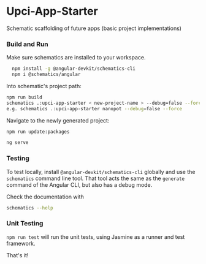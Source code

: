 # Upci-App-Starter

Schematic scaffolding of future apps (basic project implementations) 


### Build and Run

Make sure schematics are installed to your workspace. 
```bash
  npm install -g @angular-devkit/schematics-cli
  npm i @schematics/angular	
```
Into schematic's project path:

```bash
npm run build
schematics .:upci-app-starter < new-project-name > --debug=false --force 
e.g. schematics .:upci-app-starter nanopot --debug=false --force 
```


Navigate to the newly generated project:
```bash
npm run update:packages

ng serve
```

### Testing

To test locally, install `@angular-devkit/schematics-cli` globally and use the `schematics` command line tool. That tool acts the same as the `generate` command of the Angular CLI, but also has a debug mode.

Check the documentation with
```bash
schematics --help
```

### Unit Testing

`npm run test` will run the unit tests, using Jasmine as a runner and test framework.


That's it!
 